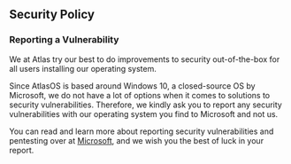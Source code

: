 ## Security Policy

### Reporting a Vulnerability

We at Atlas try our best to do improvements to security out-of-the-box for all users installing our operating system.

Since AtlasOS is based around Windows 10, a closed-source OS by Microsoft, we do not have a lot of options when it comes to solutions to security vulnerabilities. Therefore, we kindly ask you to report any security vulnerabilities with our operating system you find to Microsoft and not us. 

You can read and learn more about reporting security vulnerabilities and pentesting over at [Microsoft](https://www.microsoft.com/en-us/msrc/faqs-report-an-issue), and we wish you the best of luck in your report.
